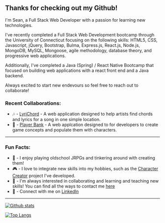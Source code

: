 	
## Thanks for checking out my Github!
I'm Sean, a Full Stack Web Developer with a passion for learning new technologies.

I've recently completed a Full Stack Web Development bootcamp through the University of Connecticut focusing on the following skills: 
HTML5, CSS, Javascript, jQuery, Bootstrap, Bulma, Express.js, React.js, Node.js, MongoDB, MySQL, Mongoose, agile methodology, database theory, and progressive web applications.

Additionally, I've completed a Java (Spring) / React Native Bootcamp that focused on building web applications with a react front end and a Java backend.  

Always excited to start new endevours so feel free to reach out to collaborate!

### Recent Collaborations: 
- 🎶 - [LyriChord](https://seanmonaghan.github.io/LyriChord/) - A web application designed to help artists find chords and lyrics for a song in one simple location.
- 👾 - [Player Bank](https://agile-peak-22805.herokuapp.com/) - A web applcation designed to for developers to create game concepts and populate them with characters.
___

### Fun Facts: 
- 🗻 - I enjoy playing oldschool JRPGs and tinkering around with creating them!
- 🎮 - I love to integrate new skills into my hobbies, such as the [Character Creator](https://agile-peak-22805.herokuapp.com/) project I've developed.
- 👯 - I'm always interested in collaborating and learning and teaching new skills! You can find all the ways to contact me [here](https://seanmonaghan.github.io/contact.html)
- 🔗 - Connect with me on [LinkedIn](https://www.linkedin.com/in/sean-monaghan-8318666b/)
___
[![Github stats](https://github-readme-stats.vercel.app/api?username=seanmonaghan&hide_rank=true&hide=stars&hide_title=true&theme=nightowl&show_icons=true)](https://github.com/anuraghazra/github-readme-stats)

[![Top Langs](https://github-readme-stats.vercel.app/api/top-langs/?username=seanmonaghan&layout=compact&theme=nightowl)](https://github.com/anuraghazra/github-readme-stats)
